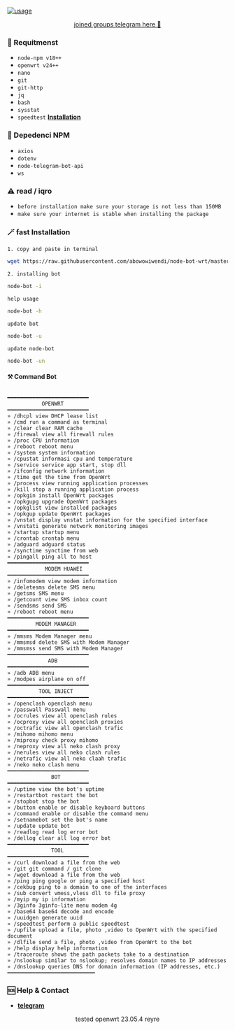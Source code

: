[![usage](https://encrypted-tbn0.gstatic.com/images?q=tbn:ANd9GcR_yHZOwYQuASrlFTLGuMndxwF971hwUSeTNA&usqp=CAU)](https://cdn.videy.co/Iz3ePEd7.mp4) 


<p align="center"><a href="https://t.me/infobot_wrt">joined groups telegram here 🫵</a></p>

### 📝 Requitmenst

* `node-npm v18++`
* `openwrt v24++`
* `nano`
* `git`
* `git-http`
* `jq`
* `bash`
* `sysstat`
* `speedtest` [**Installation**](https://blog.vpngame.com/openwrt/cara-install-speedtest-cli-di-openwrt)

### 📝 Depedenci NPM

* `axios`
* `dotenv`
* `node-telegram-bot-api`
*  `ws`

### ⚠️ read / iqro

* `before installation make sure your storage is not less than 150MB`
* `make sure your internet is stable when installing the package`

### 🪄 fast Installation
`1. copy and paste in terminal`

```bash
wget https://raw.githubusercontent.com/abowowiwendi/node-bot-wrt/master/install.sh -O /usr/bin/node-bot && chmod +x /usr/bin/node-bot
```

`2. installing bot`

```bash
node-bot -i
```

`help usage`

```bash
node-bot -h
```
`update bot`

```bash
node-bot -u
```
`update node-bot`

```bash
node-bot -un
```

#### ⚒️ Command Bot

<code>
━━━━━━━━━━━━━━━━━━━━━━━━━━
           OPENWRT
━━━━━━━━━━━━━━━━━━━━━━━━━━
» /dhcpl view DHCP lease list
» /cmd run a command as terminal 
» /clear clear RAM cache 
» /firewal view all firewall rules 
» /proc CPU information 
» /reboot reboot menu 
» /system system information
» /cpustat informasi cpu and temperature
» /service service app start, stop dll
» /ifconfig network information
» /time get the time from OpenWrt
» /process view running application processes 
» /kill stop a running application process 
» /opkgin install OpenWrt packages
» /opkgupg upgrade OpenWrt packages
» /opkglist view installed packages
» /opkgup update OpenWrt packages
» /vnstat display vnstat information for the specified interface
» /vnstati generate network monitoring images
» /startup startup menu
» /crontab crontab menu
» /adguard adguard status
» /synctime synctime from web
» /pingall ping all to host
━━━━━━━━━━━━━━━━━━━━━━━━━━
		    MODEM HUAWEI
━━━━━━━━━━━━━━━━━━━━━━━━━━
» /infomodem view modem information
» /deletesms delete SMS menu 
» /getsms SMS menu
» /getcount view SMS inbox count
» /sendsms send SMS
» /reboot reboot menu
━━━━━━━━━━━━━━━━━━━━━━━━━━
         MODEM MANAGER
━━━━━━━━━━━━━━━━━━━━━━━━━━
» /mmsms Modem Manager menu
» /mmsmsd delete SMS with Modem Manager
» /mmsmss send SMS with Modem Manager
━━━━━━━━━━━━━━━━━━━━━━━━━━
             ADB
━━━━━━━━━━━━━━━━━━━━━━━━━━
» /adb ADB menu
» /modpes airplane on off
━━━━━━━━━━━━━━━━━━━━━━━━━━
          TOOL INJECT
━━━━━━━━━━━━━━━━━━━━━━━━━━
» /openclash openclash menu 
» /passwall Passwall menu
» /ocrules view all openclash rules
» /ocproxy view all openclash proxies
» /octrafic view all openclash trafic
» /mihomo mihomo menu
» /miproxy check proxy mihomo
» /neproxy view all neko clash proxy
» /nerules view all neko clash rules
» /netrafic view all neko claah trafic
» /neko neko clash menu
━━━━━━━━━━━━━━━━━━━━━━━━━━
              BOT
━━━━━━━━━━━━━━━━━━━━━━━━━━
» /uptime view the bot's uptime
» /restartbot restart the bot
» /stopbot stop the bot
» /button enable or disable keyboard buttons
» /command enable or disable the command menu
» /setnamebot set the bot's name
» /update update bot
» /readlog read log error bot
» /dellog clear all log error bot
━━━━━━━━━━━━━━━━━━━━━━━━━━
              TOOL
━━━━━━━━━━━━━━━━━━━━━━━━━━
» /curl download a file from the web
» /git git command / git clone
» /wget download a file from the web 
» /ping ping google or ping a specified host
» /cekbug ping to a domain to one of the interfaces
» /sub convert vmess,vless dll to file proxy
» /myip my ip information
» /3ginfo 3ginfo-lite menu modem 4g
» /base64 base64 decode and encode
» /uuidgen generate uuid
» /speedtest perform a public speedtest
» /upfile upload a file, photo ,video to OpenWrt with the specified document
» /dlfile send a file, photo ,video from OpenWrt to the bot
» /help display help information
» /traceroute shows the path packets take to a destination
» /nslookup similar to nslookup; resolves domain names to IP addresses
» /dnslookup queries DNS for domain information (IP addresses, etc.)
━━━━━━━━━━━━━━━━━━━━━━━━━━━━
</code>

### 🆘 Help & Contact 
* [**telegram**](https://t.me/rickk1kch)

<p align="center">tested openwrt 23.05.4 reyre</p>





